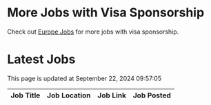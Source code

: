 # More Jobs with Visa Sponsorship

Check out [Europe Jobs](https://github.com/sureshparimi/europejobs#latest-jobs) for more jobs with visa sponsorship.

# Latest Jobs

This page is updated at September 22, 2024 09:57:05

| Job Title | Job Location | Job Link | Job Posted |
| --- | --- | --- | --- |
